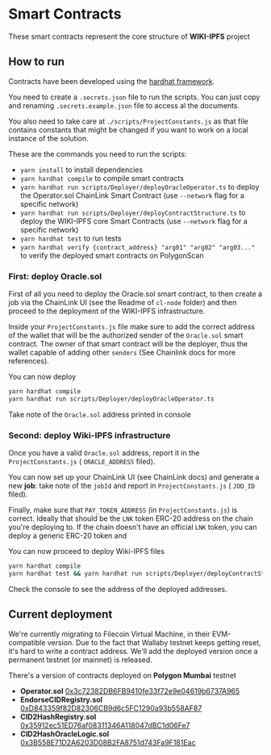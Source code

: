 # Smart Contracts

These smart contracts represent the core structure of **WIKI-IPFS** project

## How to run

Contracts have been developed using the [hardhat framework](https://hardhat.org/). 

You need to create a `.secrets.json` file to run the scripts. You can just copy and renaming `.secrets.example.json` file to access al the documents.

You also need to take care at `./scripts/ProjectConstants.js` as that file contains constants that might be changed
if you want to work on a local instance of the solution.

These are the commands you need to run the scripts:
* `yarn install` to install dependencies
* `yarn hardhat compile` to compile smart contracts
* `yarn hardhat run scripts/Deployer/deployOracleOperator.ts` to deploy the Operator.sol ChainLink Smart Contract (use `--network` flag for a specific network)
* `yarn hardhat run scripts/Deployer/deployContractStructure.ts` to deploy the WIKI-IPFS core Smart Contracts (use `--network` flag for a specific network)
* `yarn hardhat test` to run tests
* `yarn hardhat verify {contract_address} "arg01" "arg02" "arg03..."` to verify the deployed smart contracts on PolygonScan

### First: deploy Oracle.sol

First of all you need to deploy the Oracle.sol smart contract, to then create a job via the ChainLink UI (see the Readme of `cl-node`
folder) and then proceed to the deployment of the WIKI-IPFS infrastructure.

Inside your `ProjectConstants.js` file make sure to add the correct address of the wallet that will be the 
authorized sender of the `Oracle.sol` smart contract. The owner of that smart contract will be the deployer, thus 
the wallet capable of adding other `senders` (See Chainlink docs for more references).

You can now deploy

```bash
yarn hardhat compile
yarn hardhat run scripts/Deployer/deployOracleOperator.ts
```

Take note of the `Oracle.sol` address printed in console

### Second: deploy Wiki-IPFS infrastructure

Once you have a valid `Oracle.sol` address, report it in the `ProjectConstants.js` ( `ORACLE_ADDRESS` filed).

You can now set up your ChainLink UI (see ChainLink docs) and generate a new **job**: take note of the `jobId` and 
report in `ProjectConstants.js` ( `JOD_ID` filed).

Finally, make sure that `PAY_TOKEN_ADDRESS` (in `ProjectConstants.js`) is correct. 
Ideally that should be the `LNK` token ERC-20 address on the chain you're deploying to. 
If the chain doesn't have an official `LNK` token, you can deploy a generic ERC-20 token and 

You can now proceed to deploy Wiki-IPFS files

```bash
yarn hardhat compile
yarn hardhat test && yarn hardhat run scripts/Deployer/deployContractStructure.ts
```

Check the console to see the address of the deployed addresses.


## Current deployment

We're currently migrating to Filecoin Virtual Machine, in their EVM-compatible version. Due to the fact that Wallaby 
testnet keeps getting reset, it's hard to write a contract address. We'll add the deployed version once a 
permanent testnet (or mainnet) is released.

There's a version of contracts deployed on **Polygon Mumbai** testnet

* **Operator.sol**  [0x3c72382DB6FB9410fe33f72e9e04619b6737A965](https://mumbai.polygonscan.com/address/0x3c72382db6fb9410fe33f72e9e04619b6737a965)
* **EndorseCIDRegistry.sol** [0xD843359f82D82306CB9d6c5FC1290a93b558AF87](https://mumbai.polygonscan.com/address/0xd843359f82d82306cb9d6c5fc1290a93b558af87)
* **CID2HashRegistry.sol** [0x35912ec51ED76af08311346A118047dBC1d06Fe7](https://mumbai.polygonscan.com/address/0x35912ec51ed76af08311346a118047dbc1d06fe7)
* **CID2HashOracleLogic.sol** [0x3B558E71D2A6203D08B2FA8751d743Fa9F181Eac](https://mumbai.polygonscan.com/address/0x3b558e71d2a6203d08b2fa8751d743fa9f181eac)

